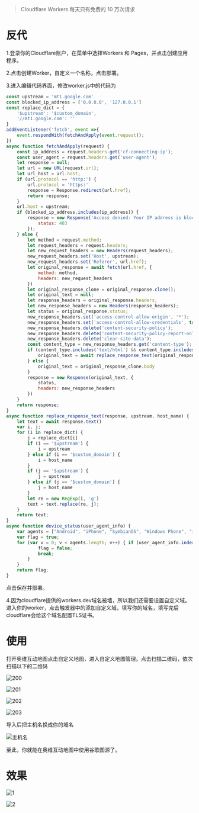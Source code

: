 > Cloudflare Workers 每天只有免费的 10 万次请求

# 反代

1.登录你的Cloudflare账户，在菜单中选择Workers 和 Pages，并点击创建应用程序。

2.点击创建Worker，自定义一个名称，点击部署。

3.进入编辑代码界面，修改worker.js中的代码为

```javascript
const upstream = 'mt1.google.com'
const blocked_ip_address = ['0.0.0.0', '127.0.0.1']
const replace_dict = {
	'$upstream': '$custom_domain',
	'//mt1.google.com': ''
}
addEventListener('fetch', event =>{
	event.respondWith(fetchAndApply(event.request));
})
async function fetchAndApply(request) {
	const ip_address = request.headers.get('cf-connecting-ip');
	const user_agent = request.headers.get('user-agent');
	let response = null;
	let url = new URL(request.url);
	let url_host = url.host;
	if (url.protocol == 'http:') {
		url.protocol = 'https:'
        response = Response.redirect(url.href);
		return response;
	}
	url.host = upstream;
	if (blocked_ip_address.includes(ip_address)) {
		response = new Response('Access denied: Your IP address is blocked by WorkersProxy.', {
			status: 403
		});
	} else {
		let method = request.method;
		let request_headers = request.headers;
		let new_request_headers = new Headers(request_headers);
		new_request_headers.set('Host', upstream);
		new_request_headers.set('Referer', url.href);
		let original_response = await fetch(url.href, {
			method: method,
			headers: new_request_headers
		}) 
        let original_response_clone = original_response.clone();
		let original_text = null;
		let response_headers = original_response.headers;
		let new_response_headers = new Headers(response_headers);
		let status = original_response.status;
		new_response_headers.set('access-control-allow-origin', '*');
		new_response_headers.set('access-control-allow-credentials', true);
		new_response_headers.delete('content-security-policy');
		new_response_headers.delete('content-security-policy-report-only');
		new_response_headers.delete('clear-site-data');
		const content_type = new_response_headers.get('content-type');
		if (content_type.includes('text/html') && content_type.includes('UTF-8')) {
			original_text = await replace_response_text(original_response_clone, upstream, url_host);
		} else {
			original_text = original_response_clone.body
		}
		response = new Response(original_text, {
			status,
			headers: new_response_headers
		})
	}
	return response;
}
async function replace_response_text(response, upstream, host_name) {
	let text = await response.text() 
    var i, j;
	for (i in replace_dict) {
		j = replace_dict[i]
		if (i == '$upstream') {
			i = upstream
		} else if (i == '$custom_domain') {
			i = host_name
		}
		if (j == '$upstream') {
			j = upstream
		} else if (j == '$custom_domain') {
			j = host_name
		}
		let re = new RegExp(i, 'g') 
        text = text.replace(re, j);
	}
	return text;
}
async function device_status(user_agent_info) {
	var agents = ["Android", "iPhone", "SymbianOS", "Windows Phone", "iPad", "iPod"];
	var flag = true;
	for (var v = 0; v < agents.length; v++) { if (user_agent_info.indexOf(agents[v]) > 0) {
			flag = false;
			break;
		}
	}
	return flag;
}
```

点击保存并部署。

4.因为cloudflare提供的workers.dev域名被墙，所以我们还需要设置自定义域。进入你的worker，点击触发器中的添加自定义域，填写你的域名，填写完后cloudflare会给这个域名配置TLS证书。

# 使用

打开奥维互动地图点击自定义地图，进入自定义地图管理。点击扫描二维码，依次扫描以下的二维码

![200](https://i.postimg.cc/2jh7QWD4/200.png)

![201](https://i.postimg.cc/pXvYqdW3/201.png)

![202](https://i.postimg.cc/m2S3qGhk/202.png)

![203](https://i.postimg.cc/CxLCp6fN/203.png)

导入后把主机名换成你的域名

![主机名](https://i.postimg.cc/dVk20Z4k/screenshot-1.png)

至此，你就能在奥维互动地图中使用谷歌图源了。 

# 效果

![1](https://i.postimg.cc/TPSpqXL7/screenshot-2.png)

![2](https://i.postimg.cc/85YvX6FS/screenshot-2.png)